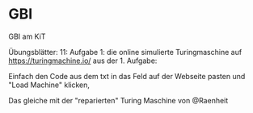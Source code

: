 # GBI
GBI am KiT 

Übungsblätter:
11:
Aufgabe 1:
die online simulierte Turingmaschine auf https://turingmachine.io/ aus der 1. Aufgabe:

Einfach den Code aus dem txt in das Feld auf der Webseite pasten und "Load Machine" klicken,

Das gleiche mit der "reparierten" Turing Maschine von @Raenheit 
